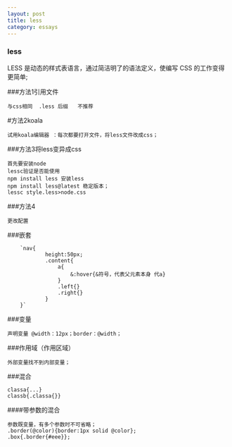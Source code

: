 ```yaml
---
layout: post
title: less
category: essays
---
```




### less

LESS 是动态的样式表语言，通过简洁明了的语法定义，使编写 CSS 的工作变得更简单;

###方法1引用文件

    与css相同  .less 后缀   不推荐

#方法2koala

    试用koala编辑器 ：每次都要打开文件，将less文件改成css；

###方法3将less变异成css

    首先要安装node
    lessc验证是否能使用
    npm install less 安装less
    npm install less@latest 稳定版本；
    lessc style.less>node.css

###方法4

    更改配置

###嵌套

        `nav{
                height:50px;
                .content{
                    a{
                        &:hover{&符号，代表父元素本身 代a}
                    }
                    .left{}
                    .right{}
                }
        }`


###变量 

    声明变量 @width：12px；border：@width；

###作用域（作用区域）

    外部变量找不到内部变量；

###混合

    classa{...}
    classb{.classa{}}

####带参数的混合

    参数既变量，有多个参数时不可省略；
    .border(@color){border:1px solid @color};
    .box{.border{#eee}};
